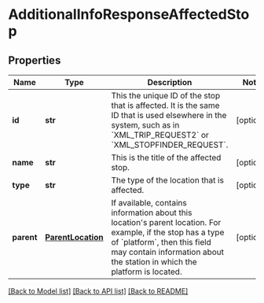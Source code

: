 # AdditionalInfoResponseAffectedStop

## Properties
Name | Type | Description | Notes
------------ | ------------- | ------------- | -------------
**id** | **str** | This the unique ID of the stop that is affected. It is the same ID that is used elsewhere in the system, such as in &#x60;XML_TRIP_REQUEST2&#x60; or &#x60;XML_STOPFINDER_REQUEST&#x60;.   | [optional] 
**name** | **str** | This is the title of the affected stop. | [optional] 
**type** | **str** | The type of the location that is affected. | [optional] 
**parent** | [**ParentLocation**](ParentLocation.md) | If available, contains information about this location&#39;s parent location. For example, if the stop has a type of &#x60;platform&#x60;, then this field may contain information about the station in which the platform is located.  | [optional] 

[[Back to Model list]](../README.md#documentation-for-models) [[Back to API list]](../README.md#documentation-for-api-endpoints) [[Back to README]](../README.md)


